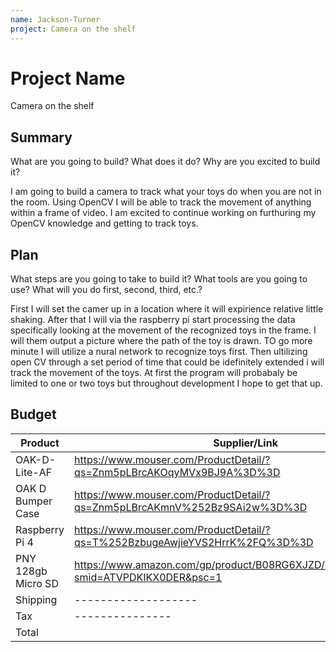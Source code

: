 ```yaml
---
name: Jackson-Turner
project: Camera on the shelf
---
```


# Project Name
Camera on the shelf
## Summary

What are you going to build? What does it do? Why are you excited to build it?

I am going to build a camera to track what your toys do when you are not in the room. Using OpenCV I will be able to track the movement of anything within a 
frame of video. I am excited to continue working on furthuring my OpenCV knowledge and getting to track toys.

## Plan

What steps are you going to take to build it? What tools are you going to use? What will you do first, second, third, etc.?

First I will set the camer up in a location where it will expirience relative little shaking. After that I will via the raspberry 
pi start processing the data specifically looking at the movement of the recognized toys in the frame. I will them output a picture where the path of the toy 
is drawn. TO go more minute I will utilize a nural network to recognize toys first. Then ultilizing open CV through a set period of time that could be idefinitely
extended i will track the movement of the toys. At first the program will probabaly be limited to one or two toys but throughout development I hope to get that up.

## Budget

| Product         | Supplier/Link                         | Cost   |
| --------------- | ------------------------------------- | ------ |
| OAK-D-Lite-AF   | https://www.mouser.com/ProductDetail/?qs=Znm5pLBrcAKOqyMVx9BJ9A%3D%3D | $149.00 |
| OAK D Bumper Case | https://www.mouser.com/ProductDetail/?qs=Znm5pLBrcAKmnV%252Bz9SAi2w%3D%3D  | $14.99 |
| Raspberry Pi 4 | https://www.mouser.com/ProductDetail/?qs=T%252BzbugeAwjieYVS2HrrK%2FQ%3D%3D | $45.00 |
| PNY 128gb Micro SD | https://www.amazon.com/gp/product/B08RG6XJZD/ref=ewc_pr_img_2?smid=ATVPDKIKX0DER&psc=1 | $12.99 |
| Shipping | ------------------- | $9.79 |
| Tax | --------------- | $16.80 |
| Total           |                                       | $248.57 |
